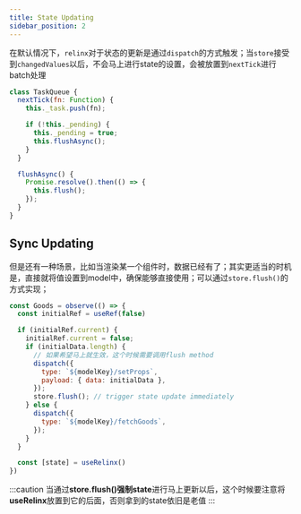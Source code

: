 ```yaml
---
title: State Updating
sidebar_position: 2
---
```


在默认情况下，`relinx`对于状态的更新是通过`dispatch`的方式触发；当`store`接受到`changedValues`以后，不会马上进行state的设置，会被放置到`nextTick`进行batch处理

```js
class TaskQueue {
  nextTick(fn: Function) {
    this._task.push(fn);

    if (!this._pending) {
      this._pending = true;
      this.flushAsync();
    }
  }

  flushAsync() {
    Promise.resolve().then(() => {
      this.flush();
    });
  }
}
```

## Sync Updating

但是还有一种场景，比如当渲染某一个组件时，数据已经有了；其实更适当的时机是，直接就将值设置到model中，确保能够直接使用；可以通过`store.flush()`的方式实现；

```js
const Goods = observe(() => {
  const initialRef = useRef(false)

  if (initialRef.current) {
    initialRef.current = false;
    if (initialData.length) {
      // 如果希望马上就生效，这个时候需要调用flush method
      dispatch({
        type: `${modelKey}/setProps`,
        payload: { data: initialData },
      });
      store.flush(); // trigger state update immediately
    } else {
      dispatch({
        type: `${modelKey}/fetchGoods`,
      });
    }
  }

  const [state] = useRelinx()
})
```

:::caution
当通过**store.flush()**强制**state**进行马上更新以后，这个时候要注意将**useRelinx**放置到它的后面，否则拿到的state依旧是老值
:::